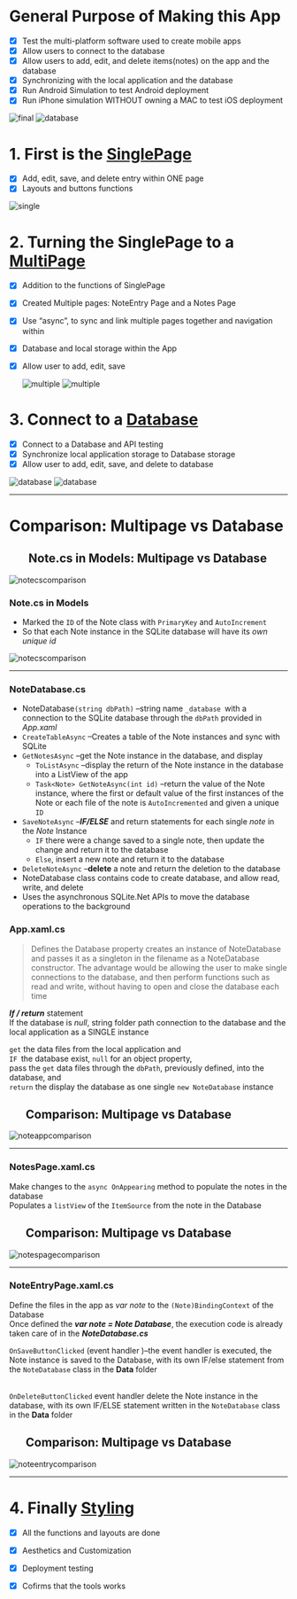 # General Purpose of Making this App 
- [x] Test the multi-platform software used to create mobile apps 
- [x] Allow users to connect to the database  
- [x] Allow users to add, edit, and delete items(notes) on the app and the database 
- [x] Synchronizing with the local application and the database 
- [x] Run Android Simulation to test Android deployment 
- [x] Run iPhone simulation WITHOUT owning a MAC to test iOS deployment 

![final](https://github.com/thatssotome/Notes/blob/master/finalnote.JPG)
![database](https://github.com/thatssotome/Notes/blob/Database/databasenoteentry.PNG)


# 1. First is the [SinglePage ](https://github.com/thatssotome/Notes/blob/Singlepage/README.md)
- [x] Add, edit, save, and delete entry within ONE page 
- [x] Layouts and buttons functions 

![single](https://github.com/thatssotome/Notes/blob/master/single_entry.PNG) 

# 2. Turning the SinglePage to a [MultiPage](https://github.com/thatssotome/Notes/blob/Multipage/README.md)
- [x] Addition to the functions of SinglePage
- [x] Created Multiple pages: NoteEntry Page and a Notes Page 
- [x] Use “async”, to sync and link multiple pages together  and navigation within 
- [x] Database and local storage within the App
- [x] Allow user to add, edit, save 

   ![multiple](https://github.com/thatssotome/Notes/blob/Multipage/mpp_note_entry.PNG)    ![multiple](https://github.com/thatssotome/Notes/blob/Multipage/mpp_note.PNG) 

# 3. Connect  to a [Database](https://github.com/thatssotome/Notes/blob/Database/README.md)
- [x] Connect to a Database and API testing 
- [x] Synchronize local application storage to Database storage
- [x] Allow user to add, edit, save, and delete to database 

![database](https://github.com/thatssotome/Notes/blob/Database/database.PNG) ![database](https://github.com/thatssotome/Notes/blob/Database/databasenoteentry.PNG)


***
# Comparison: Multipage vs Database 

&nbsp;&nbsp;&nbsp;&nbsp;&nbsp;&nbsp; Note.cs in Models: Multipage vs Database    
 ------
 ![notecscomparison](https://github.com/thatssotome/Notes/blob/Database/notecscomp.PNG)
 ### Note.cs in Models
* Marked the `ID` of the Note class with `PrimaryKey` and `AutoIncrement` 
* So that each Note instance in the SQLite database will have its _own unique id_

![notecscomparison](https://github.com/thatssotome/Notes/blob/Database/notecscomp.PNG)


***	
### NoteDatabase.cs 
* NoteDatabase`(string dbPath)` –string name `_database `with a connection to the SQLite database through the `dbPath` provided in _App.xaml_ 
* `CreateTableAsync` –Creates a table of the Note instances and sync with SQLite 
* `GetNotesAsync` –get the Note instance in the database, and display 
  * `ToListAsync` –display the return of the Note instance in the database into a ListView of the app 
  * `Task<Note> GetNoteAsync(int id)` –return the value of the Note instance, where the first or default value of the first instances of the Note or each file of the note is `AutoIncremented` and given a unique `ID` 
* `SaveNoteAsync` –**_IF/ELSE_** and return statements for each single _note_ in the _Note_ Instance
  * `IF` there were a change saved to a single note, then update the change and return it to the database 
  * `Else`, insert a new note and return it to the database 
* `DeleteNoteAsync` –**delete** a note and return the deletion to the database 
* NoteDatabase class contains code to create database, and allow read, write, and delete 
* Uses the asynchronous SQLite.Net APIs to move the database operations to the background 

### App.xaml.cs 
> Defines the Database property creates an instance of NoteDatabase and passes it as a singleton in the filename as a NoteDatabase constructor.  The advantage would be allowing the user to make single connections to the database, and then perform functions such as read and write, without having to open and close the database each time 

_**If / return**_ statement 
<br>If the database is _null_, string folder path connection to the database and the local application as a SINGLE instance</br>  

`get` the data files from the local application and 
<br>`IF `the database exist, 
  `null` for an object property, 
<br>pass the `get` data files through the `dbPath`, previously defined, into the database, and 
<br>`return` the display the database as one single `new NoteDatabase` instance </br>
 
&nbsp;&nbsp;&nbsp;&nbsp;&nbsp;&nbsp;Comparison: Multipage vs Database    
 ------
![noteappcomparison](https://github.com/thatssotome/Notes/blob/Database/noteappcomp.PNG)

***
### NotesPage.xaml.cs 
Make changes to the `async OnAppearing` method to populate the notes in the database 
<br>Populates a `listView` of the `ItemSource` from the note in the Database 

 &nbsp;&nbsp;&nbsp;&nbsp;&nbsp;&nbsp;Comparison: Multipage vs Database    
 ------
   ![notespagecomparison](https://github.com/thatssotome/Notes/blob/Database/notespagecomp.PNG)

***

### NoteEntryPage.xaml.cs 
Define the files in the app as _var note_ to the `(Note)BindingContext` of the Database 
<br>Once defined the _**var note = Note Database**_,  the execution code is already taken care of in the _**NoteDatabase.cs**_ 

`OnSaveButtonClicked`  (event handler )–the   event handler is executed, the Note instance is saved to the Database, with its own IF/else statement from the `NoteDatabase` class in the **Data** folder

<br>`OnDeleteButtonClicked` event handler delete the Note instance in the database, with its own IF/ELSE statement written in the `NoteDatabase` class in the **Data** folder 

 &nbsp;&nbsp;&nbsp;&nbsp;&nbsp;&nbsp;Comparison: Multipage vs Database    
 ------
![noteentrycomparison](https://github.com/thatssotome/Notes/blob/Database/noteentrycomp.PNG) 

***
# 4. Finally [Styling](https://github.com/thatssotome/Notes/tree/Styling)
- [x] All the functions and layouts are done 
- [x] Aesthetics and Customization
- [x] Deployment testing 
- [x] Cofirms that the tools works

